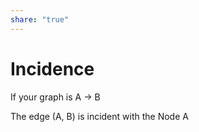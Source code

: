 ```yaml
---  
share: "true"  
---  
```

# Incidence  
  
If your graph is A -> B  
  
The edge (A, B) is incident with the Node A
